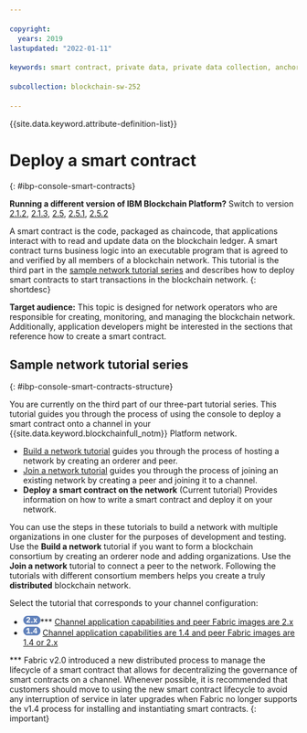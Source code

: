 ```yaml
---

copyright:
  years: 2019
lastupdated: "2022-01-11"

keywords: smart contract, private data, private data collection, anchor peer, multicloud

subcollection: blockchain-sw-252

---
```


{{site.data.keyword.attribute-definition-list}}





# Deploy a smart contract
{: #ibp-console-smart-contracts}

<p>
<strong>Running a different version of IBM Blockchain Platform?</strong> Switch to version
<a href="/docs/blockchain-sw?topic=blockchain-sw-ibp-console-smart-contracts">2.1.2</a>,
<a href="/docs/blockchain-sw-213?topic=blockchain-sw-213-ibp-console-smart-contracts">2.1.3</a>,
<a href="/docs/blockchain-sw-25?topic=blockchain-sw-25-ibp-console-smart-contracts">2.5</a>,
<a href="/docs/blockchain-sw-251?topic=blockchain-sw-251-ibp-console-smart-contracts">2.5.1</a>,
<a href="/docs/blockchain-sw-252?topic=blockchain-sw-252-ibp-console-smart-contracts">2.5.2</a>
</p>

A smart contract is the code, packaged as chaincode, that applications interact with to read and update data on the blockchain ledger. A smart contract turns business logic into an executable program that is agreed to and verified by all members of a blockchain network. This tutorial is the third part in the [sample network tutorial series](#ibp-console-smart-contracts-structure) and describes how to deploy smart contracts to start transactions in the blockchain network.
{: shortdesc}

**Target audience:** This topic is designed for network operators who are responsible for creating, monitoring, and managing the blockchain network. Additionally, application developers might be interested in the sections that reference how to create a smart contract.

## Sample network tutorial series
{: #ibp-console-smart-contracts-structure}

You are currently on the third part of our three-part tutorial series. This tutorial guides you through the process of using the console to deploy a smart contract onto a channel in your {{site.data.keyword.blockchainfull_notm}} Platform network.

* [Build a network tutorial](/docs/blockchain-sw-252?topic=blockchain-sw-252-ibp-console-build-network#ibp-console-build-network) guides you through the process of hosting a network by creating an orderer and peer.
* [Join a network tutorial](/docs/blockchain-sw-252?topic=blockchain-sw-252-ibp-console-join-network#ibp-console-join-network) guides you through the process of joining an existing network by creating a peer and joining it to a channel.
* **Deploy a smart contract on the network** (Current tutorial) Provides information on how to write a smart contract and deploy it on your network.

You can use the steps in these tutorials to build a network with multiple organizations in one cluster for the purposes of development and testing. Use the **Build a network** tutorial if you want to form a blockchain consortium by creating an orderer node and adding organizations. Use the **Join a network** tutorial to connect a peer to the network. Following the tutorials with different consortium members helps you create a truly **distributed** blockchain network.

Select the tutorial that corresponds to your channel configuration:
- <img src="../images/2-x_Pill.png" alt="version 2.x" width="30" style="width:30px; border-style: none"/>*** [Channel application capabilities and peer Fabric images are 2.x](/docs/blockchain-sw-252?topic=blockchain-sw-252-ibp-console-smart-contracts-v2)
- <img src="../images/1-4_Pill.png" alt="version 1.4" width="30" style="width:30px; border-style: none"/> [Channel application capabilities are 1.4 and peer Fabric images are 1.4 or 2.x](/docs/blockchain-sw-252?topic=blockchain-sw-252-ibp-console-smart-contracts-v14)

*** Fabric v2.0 introduced a new distributed process to manage the lifecycle of a smart contract that allows for decentralizing the governance of smart contracts on a channel. Whenever possible, it is recommended that customers should move to using the new smart contract lifecycle to avoid any interruption of service in later upgrades when Fabric no longer supports the v1.4 process for installing and instantiating smart contracts.
{: important}
